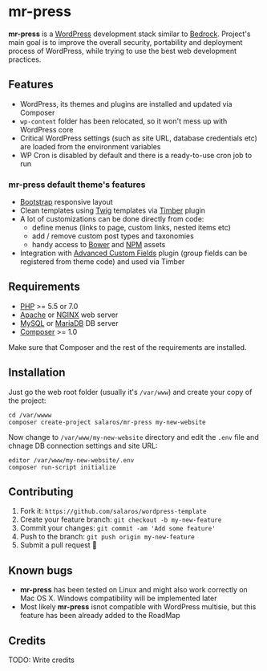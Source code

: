 # mr-press

**mr-press** is a [WordPress](https://wordpress.org/) development stack similar to [Bedrock](https://github.com/roots/bedrock).
Project's main goal is to improve the overall security, portability and deployment process of WordPress, while trying to use the best web development practices.

## Features

* WordPress, its themes and plugins are installed and updated via Composer
* `wp-content` folder has been relocated, so it won't mess up with WordPress core
* Critical WordPress settings (such as site URL, database credentials etc) are loaded from the environment variables
* WP Cron is disabled by default and there is a ready-to-use cron job to run

### mr-press default theme's features

* [Bootstrap](http://getbootstrap.com/) responsive layout
* Clean templates using [Twig](http://getbootstrap.com/) templates via [Timber](http://twig.sensiolabs.org/) plugin
* A lot of customizations can be done directly from code:
    * define menus (links to page, custom links, nested items etc)
    * add / remove custom post types and taxonomies
    * handy access to [Bower](http://bower.io/) and [NPM](https://www.npmjs.com/package/npm-assets) assets
* Integration with [Advanced Custom Fields](http://www.advancedcustomfields.com) plugin (group fields can be registered from theme code) and used via Timber

## Requirements

* [PHP](http://php.net/) >= 5.5 or 7.0
* [Apache](https://httpd.apache.org/) or [NGINX](http://nginx.org/en/) web server
* [MySQL](https://www.mysql.com/) or [MariaDB](https://mariadb.org/) DB server
* [Composer](https://getcomposer.org/) >= 1.0

Make sure that Composer and the rest of the requirements are installed.

## Installation

Just go the web root folder (usually it's `/var/www`) and create your copy of the project:

    cd /var/wwww
    composer create-project salaros/mr-press my-new-website

Now change to `/var/www/my-new-website` directory and edit the `.env` file and chnage DB connection settings and site URL:

    editor /var/www/my-new-website/.env
    composer run-script initialize

## Contributing

1. Fork it: `https://github.com/salaros/wordpress-template`
2. Create your feature branch: `git checkout -b my-new-feature`
3. Commit your changes: `git commit -am 'Add some feature'`
4. Push to the branch: `git push origin my-new-feature`
5. Submit a pull request :bear:

## Known bugs

* **mr-press** has been tested on Linux and might also work correctly on Mac OS X. Windows compatibility will be implemented later
* Most likely **mr-press** isnot compatible with WordPress multisie, but this feature has been already added to the RoadMap

## Credits

TODO: Write credits





